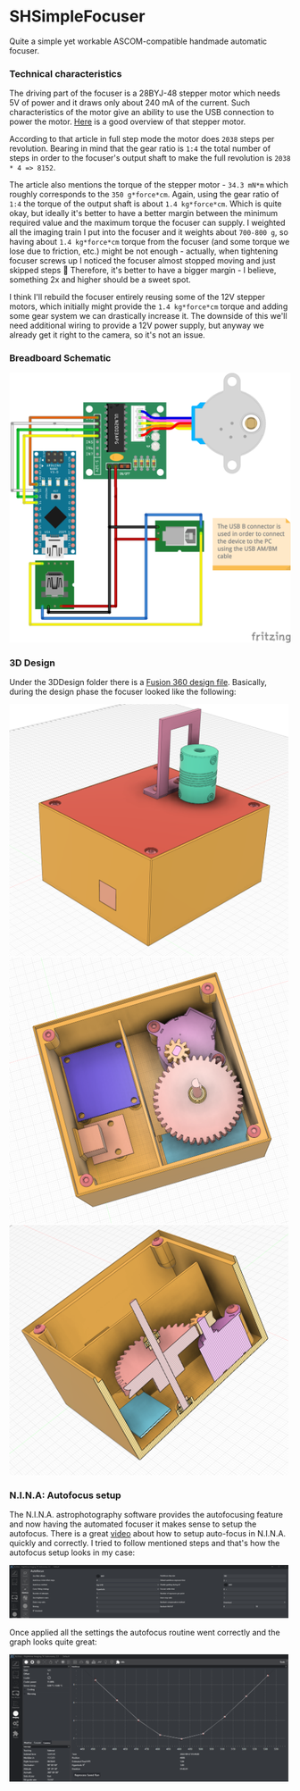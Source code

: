 # SHSimpleFocuser

Quite a simple yet workable ASCOM-compatible handmade automatic focuser.

### Technical characteristics

The driving part of the focuser is a 28BYJ-48 stepper motor which needs 5V of
power and it draws only about 240 mA of the current. Such characteristics of
the motor give an ability to use the USB connection to power the motor.
[Here](https://lastminuteengineers.com/28byj48-stepper-motor-arduino-tutorial/)
is a good overview of that stepper motor.

According to that article in full step mode the motor does `2038` steps per
revolution. Bearing in mind that the gear ratio is `1:4` the total number of
steps in order to the focuser's output shaft to make the full revolution is
`2038 * 4 => 8152`.

The article also mentions the torque of the stepper motor - `34.3 mN*m` which
roughly corresponds to the `350 g*force*cm`. Again, using the gear ratio of
`1:4` the torque of the output shaft is about `1.4 kg*force*cm`. Which is quite
okay, but ideally it's better to have a better margin between the minimum
required value and the maximum torque the focuser can supply. I weighted all
the imaging train I put into the focuser and it weights about `700-800 g`, so
having about `1.4 kg*force*cm` torque from the focuser (and some torque we lose
due to friction, etc.) might be not enough - actually, when tightening focuser
screws up I noticed the focuser almost stopped moving and just skipped steps 😬
Therefore, it's better to have a bigger margin - I believe, something 2x and
higher should be a sweet spot.

I think I'll rebuild the focuser entirely reusing some of the 12V stepper
motors, which initially might provide the `1.4 kg*force*cm` torque and adding
some gear system we can drastically increase it. The downside of this we'll
need additional wiring to provide a 12V power supply, but anyway we already get
it right to the camera, so it's not an issue.

### Breadboard Schematic

<img src="./ArduinoFirmware/sh-simple-focuser_bb.png"/>

### 3D Design

Under the 3DDesign folder there is a [Fusion 360 design
file](./3DDesign/simple-focuser.f3z). Basically, during the design
phase the focuser looked like the following:

<img src="./3DDesign/full_view.png" width=500/>
<br/>
<img src="./3DDesign/without_lid.png" width=500/>
<br/>
<img src="./3DDesign/moving_parts_section.png" width=500/>

### N.I.N.A: Autofocus setup

The N.I.N.A. astrophotography software provides the autofocusing feature and
now having the automated focuser it makes sense to setup the autofocus. There
is a great [video](https://www.youtube.com/watch?v=lHrfaR7A0L0) about how to
setup auto-focus in N.I.N.A. quickly and correctly. I tried to follow mentioned
steps and that's how the autofocus setup looks in my case:

<img src="./Autofocus/settings.png" width=500/>

Once applied all the settings the autofocus routine went correctly and the
graph looks quite great:

<img src="./Autofocus/routine.png" width=500/>
